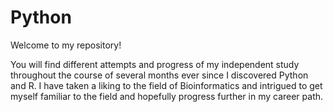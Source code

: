 # Python

Welcome to my repository!

You will find different attempts and progress of my independent study throughout the course of several months ever since I discovered Python and R. I have taken a liking to the field of Bioinformatics and intrigued to get myself familiar to the field and hopefully progress further in my career path.
